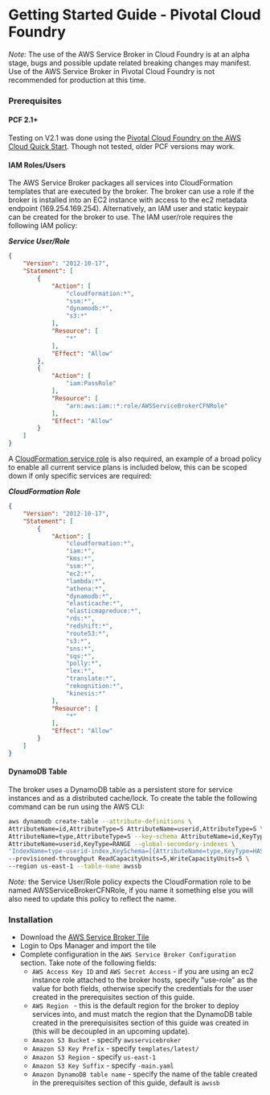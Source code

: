 # Getting Started Guide - Pivotal Cloud Foundry

*Note:* The use of the AWS Service Broker in Cloud Foundry is at an alpha stage, bugs and possible update related breaking 
changes may manifest. Use of the AWS Service Broker in Pivotal Cloud Foundry is not recommended for production at this 
time.

### Prerequisites

#### PCF 2.1+

Testing on V2.1 was done using the [Pivotal Cloud Foundry on the AWS Cloud Quick Start](https://aws.amazon.com/quickstart/architecture/pivotal-cloud-foundry/). 
Though not tested, older PCF versions may work.

#### IAM Roles/Users

The AWS Service Broker packages all services into CloudFormation templates that are executed by the broker. The broker 
can use a role if the broker is installed into an EC2 instance with access to the ec2 metadata endpoint 
(169.254.169.254). Alternatively, an IAM user and static keypair can be created for the broker to use. The IAM user/role 
requires the following IAM policy:

***Service User/Role***
```json
{
    "Version": "2012-10-17",
    "Statement": [
        {
            "Action": [
                "cloudformation:*",
                "ssm:*",
                "dynamodb:*",
                "s3:*"
            ],
            "Resource": [
                "*"
            ],
            "Effect": "Allow"
        },
        {
            "Action": [
                "iam:PassRole"
            ],
            "Resource": [
                "arn:aws:iam::*:role/AWSServiceBrokerCFNRole"
            ],
            "Effect": "Allow"
        }
    ]
}
```

A [CloudFormation service role](https://docs.aws.amazon.com/AWSCloudFormation/latest/UserGuide/using-iam-servicerole.html) 
is also required, an example of a broad policy to enable all current service plans is included below, this can be scoped 
down if only specific services are required:

***CloudFormation Role***
```json
{
    "Version": "2012-10-17",
    "Statement": [
        {
            "Action": [
                "cloudformation:*",
                "iam:*",
                "kms:*",
                "ssm:*",
                "ec2:*",
                "lambda:*",
                "athena:*",
                "dynamodb:*",
                "elasticache:*",
                "elasticmapreduce:*",
                "rds:*",
                "redshift:*",
                "route53:*",
                "s3:*",
                "sns:*",
                "sqs:*",
                "polly:*",
                "lex:*",
                "translate:*",
                "rekognition:*",
                "kinesis:*"
            ],
            "Resource": [
                "*"
            ],
            "Effect": "Allow"
        }
    ]
}
```

#### DynamoDB Table

The broker uses a DynamoDB table as a persistent store for service instances and as a distributed cache/lock. To create 
the table the following command can be run using the AWS CLI:

```bash
aws dynamodb create-table --attribute-definitions \
AttributeName=id,AttributeType=S AttributeName=userid,AttributeType=S \
AttributeName=type,AttributeType=S --key-schema AttributeName=id,KeyType=HASH \
AttributeName=userid,KeyType=RANGE --global-secondary-indexes \
'IndexName=type-userid-index,KeySchema=[{AttributeName=type,KeyType=HASH},{AttributeName=userid,KeyType=RANGE}],Projection={ProjectionType=INCLUDE,NonKeyAttributes=[id,userid,type,locked]},ProvisionedThroughput={ReadCapacityUnits=5,WriteCapacityUnits=5}' \
--provisioned-throughput ReadCapacityUnits=5,WriteCapacityUnits=5 \
--region us-east-1 --table-name awssb
```

*Note:* the Service User/Role policy expects the CloudFormation role to be named AWSServiceBrokerCFNRole, if you name it 
something else you will also need to update this policy to reflect the name.

### Installation

* Download the [AWS Service Broker Tile](https://awsservicebrokeralpha.s3.amazonaws.com/pcf/aws-service-broker-latest.pivotal)
* Login to Ops Manager and import the tile
* Complete configuration in the `AWS Service Broker Configuration` section. Take note of the following fields:
  * `AWS Access Key ID` and `AWS Secret Access` - if you are using an ec2 instance role attached to the broker hosts, 
  specify "use-role" as the value for both fields, otherwise specify the credentials for the user created in the 
  prerequisites section of this guide.
  * `AWS Region ` - this is the default region for the broker to deploy services into, and must match the region that the 
  DynamoDB table created in the prerequisisites section of this guide was created in (this will be decoupled in an upcoming update).
  * `Amazon S3 Bucket` - specify `awsservicebroker`
  * `Amazon S3 Key Prefix` - specify `templates/latest/`
  * `Amazon S3 Region` - specify `us-east-1`
  * `Amazon S3 Key Suffix` - specify `-main.yaml`
  * `Amazon DynamoDB table name` - specify the name of the table created in the prerequisites section of this guide, default is `awssb`


